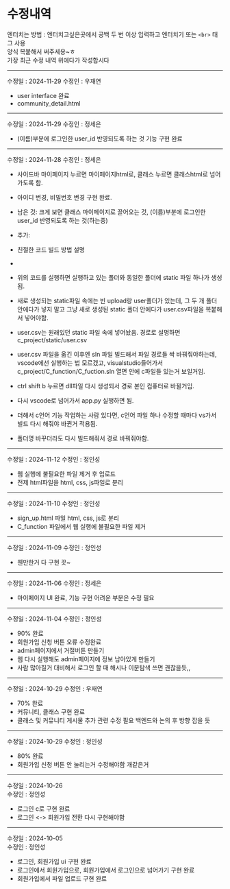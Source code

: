 # 수정내역
엔터치는 방법 : 엔터치고싶은곳에서 공백 두 번 이상 입력하고 엔터치기 또는 `<br>` 태그 사용  
양식 복붙해서 써주세용~ㅎ  
가장 최근 수정 내역 위에다가 작성합시다

***
수정일 : 2024-11-29
수정인 : 우재연
- user interface 완료
- community_detail.html

***
수정일 : 2024-11-29
수정인 : 정세은
- (이름)부분에 로그인한 user_id 반영되도록 하는 것 기능 구현 완료

***
수정일 : 2024-11-28
수정인 : 정세은
- 사이드바 마이페이지 누르면 마이페이지html로, 클래스 누르면 클래스html로 넘어가도록 함.
- 아이디 변경, 비밀번호 변경 구현 완료.
- 남은 것: 크게 보면 클래스 마이페이지로 끌어오는 것, (이름)부분에 로그인한 user_id 반영되도록 하는 것(하는중)

- 추가:
- 친절한 코드 빌드 방법 설명
- 
- 위의 코드를 실행하면 실행하고 있는 폴더와 동일한 폴더에 static 파일 하나가 생성됨.
- 새로 생성되는 static파일 속에는 빈 upload랑 user폴더가 있는데, 그 두 개 폴더 안에다가 넣지 말고 그냥 새로 생성된 static 폴더 안에다가 user.csv파일을 복붙해서 넣어야함.
- user.csv는 원래있던 static 파일 속에 넣어놨음. 경로로 설명하면 c_project/static/user.csv

- user.csv 파일을 옮긴 이후엔 sln 파일 빌드해서 파일 경로들 싹 바꿔줘야하는데, vscode에선 실행하는 법 모르겠고, visualstudio들어가서 c_project/C_function/C_fuction.sln 열면 안에 c파일들 있는거 보일거임.
- ctrl shift b 누르면 dll파일 다시 생성되서 경로 본인 컴퓨터로 바뀔거임.

- 다시 vscode로 넘어가서 app.py 실행하면 됨.

- 더해서 c언어 기능 작업하는 사람 있다면, c언어 파일 하나 수정할 때마다 vs가서 빌드 다시 해줘야 바뀐거 적용됨.
- 폴더명 바꾸더라도 다시 빌드해줘서 경로 바꿔줘야함.



***
수정일 : 2024-11-12
수정인 : 정인성
- 웹 실행에 불필요한 파일 제거 후 업로드
- 전제 html파일을 html, css, js파일로 분리

***
수정일 : 2024-11-10
수정인 : 정인성
- sign_up.html 파일 html, css, js로 분리
- C_function 파일에서 웹 실행에 불필요한 파일 제거

***
수정일 : 2024-11-09
수정인 : 정인성
- 웬만한거 다 구현 끗~

***
수정일 : 2024-11-06
수정인 : 정세은
- 마이페이지 UI 완료, 기능 구현 어려운 부분은 수정 필요
  
***
수정일 : 2024-11-04
수정인 : 정인성
- 90% 완료
- 회원가입 신청 버튼 오류 수정완료
- admin페이지에서 거절버튼 만들기
- 웹 다시 실행해도 admin페이지에 정보 남아있게 만들기
- 사람 많아질거 대비해서 로그인 할 때 해시나 이분탐색 쓰면 괜찮을듯,,

***
수정일 : 2024-10-29
수정인 : 우재연
- 70% 완료
- 커뮤니티, 클래스 구현 완료
- 클래스 및 커뮤니티 게시물 추가 관련 수정 필요 백엔드와 논의 후 방향 잡을 듯

***
수정일 : 2024-10-29
수정인 : 정인성
- 80% 완료
- 회원가입 신청 버튼 안 눌리는거 수정해야함 개같은거

***
수정일 : 2024-10-26  
수정인 : 정인성  
- 로그인 c로 구현 완료
- 로그인 <-> 회원가입 전환 다시 구현해야함

***
수정일 : 2024-10-05  
수정인 : 정인성  
- 로그인, 회원가입 ui 구현 완료  
- 로그인에서 회원가입으로, 회원가입에서 로그인으로 넘어가기 구현 완료  
- 회원가입에서 파일 업로드 구현 완료







